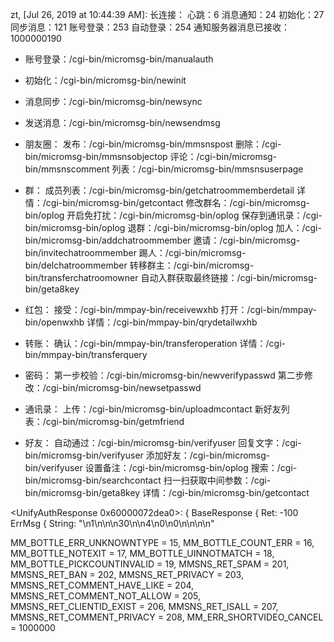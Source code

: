 zt, [Jul 26, 2019 at 10:44:39 AM]:
长连接：
心跳：6
消息通知：24
初始化：27
同步消息：121
账号登录：253
自动登录：254
通知服务器消息已接收：1000000190

- 账号登录：/cgi-bin/micromsg-bin/manualauth
- 初始化：/cgi-bin/micromsg-bin/newinit
- 消息同步：/cgi-bin/micromsg-bin/newsync

- 发送消息：/cgi-bin/micromsg-bin/newsendmsg

- 朋友圈：
    发布：/cgi-bin/micromsg-bin/mmsnspost
    删除：/cgi-bin/micromsg-bin/mmsnsobjectop
    评论：/cgi-bin/micromsg-bin/mmsnscomment
    列表：/cgi-bin/micromsg-bin/mmsnsuserpage

- 群：
    成员列表：/cgi-bin/micromsg-bin/getchatroommemberdetail
    详情：/cgi-bin/micromsg-bin/getcontact
    修改群名：/cgi-bin/micromsg-bin/oplog
    开启免打扰：/cgi-bin/micromsg-bin/oplog
    保存到通讯录：/cgi-bin/micromsg-bin/oplog
    退群：/cgi-bin/micromsg-bin/oplog
    加人：/cgi-bin/micromsg-bin/addchatroommember
    邀请：/cgi-bin/micromsg-bin/invitechatroommember
    踢人：/cgi-bin/micromsg-bin/delchatroommember
    转移群主：/cgi-bin/micromsg-bin/transferchatroomowner
    自动入群获取最终链接：/cgi-bin/micromsg-bin/geta8key

- 红包：
    接受：/cgi-bin/mmpay-bin/receivewxhb
    打开：/cgi-bin/mmpay-bin/openwxhb
    详情：/cgi-bin/mmpay-bin/qrydetailwxhb

- 转账：
    确认：/cgi-bin/mmpay-bin/transferoperation
    详情：/cgi-bin/mmpay-bin/transferquery

- 密码：
    第一步校验：/cgi-bin/micromsg-bin/newverifypasswd
    第二步修改：/cgi-bin/micromsg-bin/newsetpasswd

- 通讯录：
    上传：/cgi-bin/micromsg-bin/uploadmcontact
    新好友列表：/cgi-bin/micromsg-bin/getmfriend

- 好友：
    自动通过：/cgi-bin/micromsg-bin/verifyuser
    回复文字：/cgi-bin/micromsg-bin/verifyuser
    添加好友：/cgi-bin/micromsg-bin/verifyuser
    设置备注：/cgi-bin/micromsg-bin/oplog
    搜索：/cgi-bin/micromsg-bin/searchcontact
    扫一扫获取中间参数：/cgi-bin/micromsg-bin/geta8key
    详情：/cgi-bin/micromsg-bin/getcontact

<UnifyAuthResponse 0x60000072dea0>: {
BaseResponse {
Ret: -100
ErrMsg {
String: "<e>\n<ShowType>1</ShowType>\n<Content><![CDATA[登录出现错误，请你重新登录。]]></Content>\n<Url><![CDATA[]]></Url>\n<DispSec>30</DispSec>\n<Title><![CDATA[]]></Title>\n<Action>4</Action>\n<DelayConnSec>0</DelayConnSec>\n<Countdown>0</Countdown>\n<Ok><![CDATA[]]></Ok>\n<Cancel><![CDATA[]]></Cancel>\n</e>\n"


MM_BOTTLE_ERR_UNKNOWNTYPE = 15,
MM_BOTTLE_COUNT_ERR = 16,
MM_BOTTLE_NOTEXIT = 17,
MM_BOTTLE_UINNOTMATCH = 18,
MM_BOTTLE_PICKCOUNTINVALID = 19,
MMSNS_RET_SPAM = 201,
MMSNS_RET_BAN = 202,
MMSNS_RET_PRIVACY = 203,
MMSNS_RET_COMMENT_HAVE_LIKE = 204,
MMSNS_RET_COMMENT_NOT_ALLOW = 205,
MMSNS_RET_CLIENTID_EXIST = 206,
MMSNS_RET_ISALL = 207,
MMSNS_RET_COMMENT_PRIVACY = 208,
MM_ERR_SHORTVIDEO_CANCEL = 1000000
